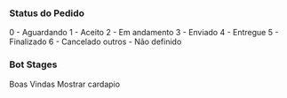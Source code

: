 ### Status do Pedido

0 - Aguardando
1 - Aceito
2 - Em andamento
3 - Enviado
4 - Entregue
5 - Finalizado
6 - Cancelado
outros - Não definido

### Bot Stages

Boas Vindas
Mostrar cardapio


